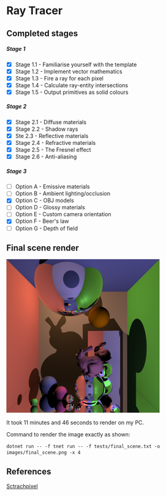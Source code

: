 # Ray Tracer

## Completed stages

##### Stage 1

- [x] Stage 1.1 - Familiarise yourself with the template
- [x] Stage 1.2 - Implement vector mathematics
- [x] Stage 1.3 - Fire a ray for each pixel
- [x] Stage 1.4 - Calculate ray-entity intersections
- [x] Stage 1.5 - Output primitives as solid colours

##### Stage 2

- [x] Stage 2.1 - Diffuse materials
- [x] Stage 2.2 - Shadow rays 
- [x] Ste 2.3 - Reflective materials
- [x] Stage 2.4 - Refractive materials
- [x] Stage 2.5 - The Fresnel effect
- [x] Stage 2.6 - Anti-aliasing

##### Stage 3

- [ ] Option A - Emissive materials
- [ ] Option B - Ambient lighting/occlusion
- [x] Option C - OBJ models
- [ ] Option D - Glossy materials
- [ ] Option E - Custom camera orientation
- [x] Option F - Beer's law
- [ ] Option G - Depth of field

## Final scene render

![My final render](images/final_scene.png)

It took 11 minutes and 46 seconds to render on my PC.

Command to render the image exactly as shown:

```
dotnet run -- -f tnet run -- -f tests/final_scene.txt -o images/final_scene.png -x 4
```

## References
[Sctrachpixel](https://www.scratchapixel.com/)

